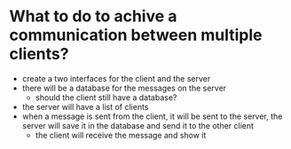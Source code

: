 # What to do to achive a communication between multiple clients?

 - create a two interfaces for the client and the server
 - there will be a database for the messages on the server
    - should the client still have a database?
 - the server will have a list of clients
 - when a message is sent from the client, it will be sent to the server, the server will save it in the database and send it to the other client
    - the client will receive the message and show it
